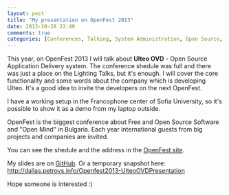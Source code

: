 ```yaml
---
layout: post
title: "My presentation on OpenFest 2013"
date: 2013-10-28 22:49
comments: true
categories: [Conferences, Talking, System Administration, Open Source, IT]
---
```



 This year, on OpenFest 2013 I will talk about **Ulteo OVD** - Open Source Application Delivery system. The conference shedule was full and there was just a place on the Lighting Talks, but it's enough. I will cover the core functionality and some words about the company which is developing Ulteo. It's a good idea to invite the developers on the next OpenFest.
  
 I have a working setup in the Francophone center of Sofia University, so it's possible to show it as a demo from my laptop outside. 
 
 OpenFest is the biggest conference about Free and Open Source Software and "Open Mind" in Bulgaria. Each year international guests from big projects and companies are invited. 

 You can see the shedule and the address in the <a href="http://openfest.org" target="_BLANK">OpenFest site</a>.

 My slides are on <a href="https://github.com/eniac111/Openfest2013-UlteoOVDPresentation" target="_BLANK">GitHub</a>.
 Or a temporary snapshot here: <a href="http://dallas.petrovs.info/Openfest2013-UlteoOVDPresentation" target="_BLANK">http://dallas.petrovs.info/Openfest2013-UlteoOVDPresentation</a>

 Hope someone is interested :)
